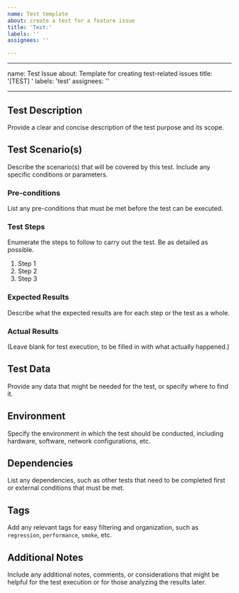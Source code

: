 ```yaml
---
name: Test template
about: create a test for a feature issue
title: 'Test:'
labels: ''
assignees: ''

---
```


---
name: Test Issue
about: Template for creating test-related issues
title: '[TEST] '
labels: 'test'
assignees: ''

---

## Test Description
Provide a clear and concise description of the test purpose and its scope.

## Test Scenario(s)
Describe the scenario(s) that will be covered by this test. Include any specific conditions or parameters.

### Pre-conditions
List any pre-conditions that must be met before the test can be executed.

### Test Steps
Enumerate the steps to follow to carry out the test. Be as detailed as possible.
1. Step 1
2. Step 2
3. Step 3

### Expected Results
Describe what the expected results are for each step or the test as a whole.

### Actual Results
(Leave blank for test execution, to be filled in with what actually happened.)

## Test Data
Provide any data that might be needed for the test, or specify where to find it.

## Environment
Specify the environment in which the test should be conducted, including hardware, software, network configurations, etc.

## Dependencies
List any dependencies, such as other tests that need to be completed first or external conditions that must be met.

## Tags
Add any relevant tags for easy filtering and organization, such as `regression`, `performance`, `smoke`, etc.

## Additional Notes
Include any additional notes, comments, or considerations that might be helpful for the test execution or for those analyzing the results later.
